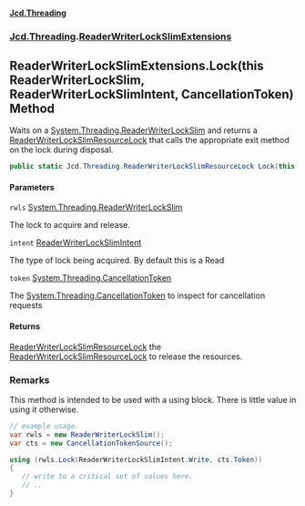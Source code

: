 #### [Jcd.Threading](index.md 'index')
### [Jcd.Threading](Jcd.Threading.md 'Jcd.Threading').[ReaderWriterLockSlimExtensions](ReaderWriterLockSlimExtensions.md 'Jcd.Threading.ReaderWriterLockSlimExtensions')

## ReaderWriterLockSlimExtensions.Lock(this ReaderWriterLockSlim, ReaderWriterLockSlimIntent, CancellationToken) Method

Waits on a [System.Threading.ReaderWriterLockSlim](https://docs.microsoft.com/en-us/dotnet/api/System.Threading.ReaderWriterLockSlim 'System.Threading.ReaderWriterLockSlim') and returns a [ReaderWriterLockSlimResourceLock](ReaderWriterLockSlimResourceLock.md 'Jcd.Threading.ReaderWriterLockSlimResourceLock') that
calls the appropriate exit method on the lock during disposal.

```csharp
public static Jcd.Threading.ReaderWriterLockSlimResourceLock Lock(this System.Threading.ReaderWriterLockSlim rwls, Jcd.Threading.ReaderWriterLockSlimIntent intent, System.Threading.CancellationToken token);
```
#### Parameters

<a name='Jcd.Threading.ReaderWriterLockSlimExtensions.Lock(thisSystem.Threading.ReaderWriterLockSlim,Jcd.Threading.ReaderWriterLockSlimIntent,System.Threading.CancellationToken).rwls'></a>

`rwls` [System.Threading.ReaderWriterLockSlim](https://docs.microsoft.com/en-us/dotnet/api/System.Threading.ReaderWriterLockSlim 'System.Threading.ReaderWriterLockSlim')

The lock to acquire and release.

<a name='Jcd.Threading.ReaderWriterLockSlimExtensions.Lock(thisSystem.Threading.ReaderWriterLockSlim,Jcd.Threading.ReaderWriterLockSlimIntent,System.Threading.CancellationToken).intent'></a>

`intent` [ReaderWriterLockSlimIntent](ReaderWriterLockSlimIntent.md 'Jcd.Threading.ReaderWriterLockSlimIntent')

The type of lock being acquired. By default this is a Read

<a name='Jcd.Threading.ReaderWriterLockSlimExtensions.Lock(thisSystem.Threading.ReaderWriterLockSlim,Jcd.Threading.ReaderWriterLockSlimIntent,System.Threading.CancellationToken).token'></a>

`token` [System.Threading.CancellationToken](https://docs.microsoft.com/en-us/dotnet/api/System.Threading.CancellationToken 'System.Threading.CancellationToken')

The [System.Threading.CancellationToken](https://docs.microsoft.com/en-us/dotnet/api/System.Threading.CancellationToken 'System.Threading.CancellationToken') to inspect for cancellation requests

#### Returns
[ReaderWriterLockSlimResourceLock](ReaderWriterLockSlimResourceLock.md 'Jcd.Threading.ReaderWriterLockSlimResourceLock')
the [ReaderWriterLockSlimResourceLock](ReaderWriterLockSlimResourceLock.md 'Jcd.Threading.ReaderWriterLockSlimResourceLock') to release the resources.

### Remarks

This method is intended to be used with a using block.
There is little value in using it otherwise.

```csharp
// example usage.
var rwls = new ReaderWriterLockSlim();
var cts = new CancellationTokenSource();

using (rwls.Lock(ReaderWriterLockSlimIntent.Write, cts.Token))
{
   // write to a critical set of values here.
   // ..
}
```